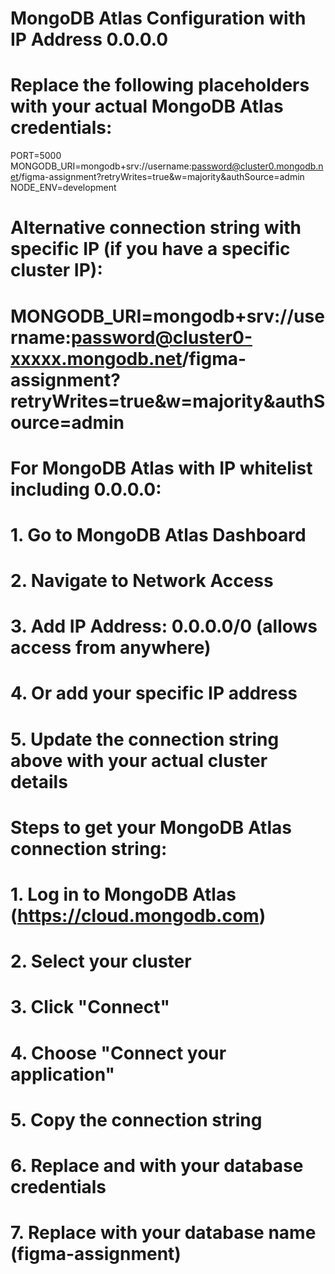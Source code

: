 # MongoDB Atlas Configuration with IP Address 0.0.0.0
# Replace the following placeholders with your actual MongoDB Atlas credentials:

PORT=5000
MONGODB_URI=mongodb+srv://username:password@cluster0.mongodb.net/figma-assignment?retryWrites=true&w=majority&authSource=admin
NODE_ENV=development

# Alternative connection string with specific IP (if you have a specific cluster IP):
# MONGODB_URI=mongodb+srv://username:password@cluster0-xxxxx.mongodb.net/figma-assignment?retryWrites=true&w=majority&authSource=admin

# For MongoDB Atlas with IP whitelist including 0.0.0.0:
# 1. Go to MongoDB Atlas Dashboard
# 2. Navigate to Network Access
# 3. Add IP Address: 0.0.0.0/0 (allows access from anywhere)
# 4. Or add your specific IP address
# 5. Update the connection string above with your actual cluster details

# Steps to get your MongoDB Atlas connection string:
# 1. Log in to MongoDB Atlas (https://cloud.mongodb.com)
# 2. Select your cluster
# 3. Click "Connect"
# 4. Choose "Connect your application"
# 5. Copy the connection string
# 6. Replace <username> and <password> with your database credentials
# 7. Replace <dbname> with your database name (figma-assignment)
